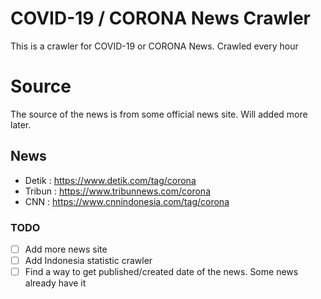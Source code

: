 # COVID-19 / CORONA News Crawler

This is a crawler for COVID-19 or CORONA News. Crawled every hour

# Source

The source of the news is from some official news site. Will added more later.

## News

- Detik : https://www.detik.com/tag/corona
- Tribun : https://www.tribunnews.com/corona
- CNN : https://www.cnnindonesia.com/tag/corona

### TODO

- [ ] Add more news site
- [ ] Add Indonesia statistic crawler
- [ ] Find a way to get published/created date of the news. Some news already have it
